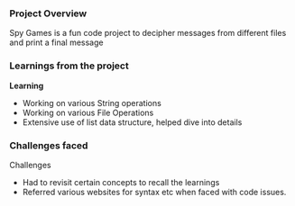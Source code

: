 ### Project Overview

 Spy Games is a fun code project to decipher messages from different files and print a final message


### Learnings from the project

 **Learning**
- Working on various String operations
- Working on various File Operations
- Extensive use of list data structure, helped dive into details


### Challenges faced

 Challenges

- Had to revisit certain concepts to recall the learnings
- Referred various websites for syntax etc when faced with code issues.


